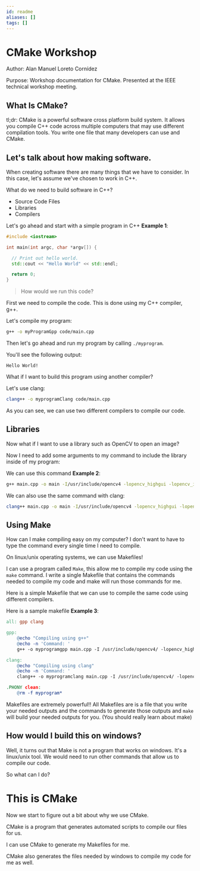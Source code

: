 ```yaml
---
id: readme
aliases: []
tags: []
---
```


# CMake Workshop

Author: Alan Manuel Loreto Cornídez

Purpose: Workshop documentation for CMake. Presented at the IEEE technical
workshop meeting.

## What Is CMake?

tl;dr: CMake is a powerful software cross platform build system. It allows you
compile C++ code across multiple computers that may use different compilation
tools. You write one file that many developers can use and CMake.

## Let's talk about how making software.

When creating software there are many things that we have to consider. In this
case, let's assume we've chosen to work in C++.

What do we need to build software in C++?

- Source Code Files
- Libraries
- Compilers

Let's go ahead and start with a simple program in C++ **Example 1**:

```c++
#include <iostream>

int main(int argc, char *argv[]) {

  // Print out hello world.
  std::cout << "Hello World" << std::endl;

  return 0;
}
```

> How would we run this code?

First we need to compile the code. This is done using my C++ compiler, g++.

Let's compile my program:

```bash
g++ -o myProgramGpp code/main.cpp
```

Then let's go ahead and run my program by calling `./myprogram`.

You'll see the following output:

```
Hello World!
```

What if I want to build this program using another compiler?

Let's use clang:

```bash
clang++ -o myprogramClang code/main.cpp
```

As you can see, we can use two different compilers to compile our code.

## Libraries 

Now what if I want to use a library such as OpenCV to open an image?

Now I need to add some arguments to my command to include the library inside of
my program:

We can use this command **Example 2**:

```bash
g++ main.cpp -o main -I/usr/include/opencv4 -lopencv_highgui -lopencv_imgcodecs -lopencv_core
```

We can also use the same command with clang:

```bash
clang++ main.cpp -o main -I/usr/include/opencv4 -lopencv_highgui -lopencv_imgcodecs -lopencv_core
```
<!-- What if I create a file that allows me to run a single command that compiles my code for me? -->


## Using Make

How can I make compiling easy on my computer? I don't want to have to type the
command every single time I need to compile.

On linux/unix operating systems, we can use Makefiles!

I can use a program called `Make`, this allow me to compile my code using the
`make` command. I write a single Makefile that contains the commands needed to
compile my code and make will run those commands for me.

Here is a simple Makefile that we can use to compile the same code using
different compilers.

Here is a sample makefile **Example 3**:

```Makefile
all: gpp clang

gpp: 
	@echo "Compiling using g++"
	@echo -n 'Command: '
	g++ -o myprogramgpp main.cpp -I /usr/include/opencv4/ -lopencv_highgui -lopencv_imgcodecs -lopencv_core

clang: 
	@echo "Compiling using clang"
	@echo -n 'Command: '
	clang++ -o myprogramclang main.cpp -I /usr/include/opencv4/ -lopencv_highgui -lopencv_imgcodecs -lopencv_core

.PHONY clean:
	@rm -f myprogram*
```

Makefiles are extremely powerful!! All Makefiles are is a file that you write
your needed outputs and the commands to generate those outputs and `make` will
build your needed outputs for you. (You should really learn about make)

## How would I build this on windows?

Well, it turns out that Make is not a program that works on windows. It's a
linux/unix tool. We would need to run other commands that allow us to compile
our code.

So what can I do?

# This is CMake

Now we start to figure out a bit about why we use CMake.

CMake is a program that generates automated scripts to compile our files for us.

I can use CMake to generate my Makefiles for me.

CMake also generates the files needed by windows to compile my code for me as
well.



